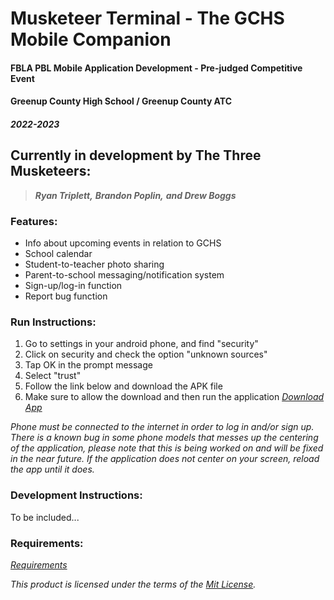 # Musketeer Terminal - The GCHS Mobile Companion
#### FBLA PBL Mobile Application Development - Pre-judged Competitive Event

#### **Greenup County High School / Greenup County ATC**

#### ***2022-2023***

## Currently in development by The Three Musketeers:
> ***Ryan Triplett,***
***Brandon Poplin,***
***and Drew Boggs***

### Features:
- Info about upcoming events in relation to GCHS
- School calendar
- Student-to-teacher photo sharing 
- Parent-to-school messaging/notification system
- Sign-up/log-in function
- Report bug function

### Run Instructions:
1) Go to settings in your android phone, and find "security"
2) Click on security and check the option "unknown sources"
3) Tap OK in the prompt message
4) Select "trust"
5) Follow the link below and download the APK file
6) Make sure to allow the download and then run the application
*[Download App](https://apkfab.com/musketeer-terminal/org.test.musketeerterminal/apk?h=950fbddd711c7117fed23556d27df5567f978643dc5534ab04d497f64fd8afa8)*

*Phone must be connected to the internet in order to log in and/or sign up.*
*There is a known bug in some phone models that messes up the centering of the application, please note that this is being worked on and will be fixed in the near future.*
*If the application does not center on your screen, reload the app until it does.*

### Development Instructions: 
To be included...

### Requirements:
*[Requirements](https://github.com/Rymantheman/Musketeer-Terminal-2.0/blob/main/requirements.txt)*

*This product is licensed under the terms of the [Mit License](https://github.com/Rymantheman/Musketeer-Terminal-2.0/blob/main/LICENSE).*
